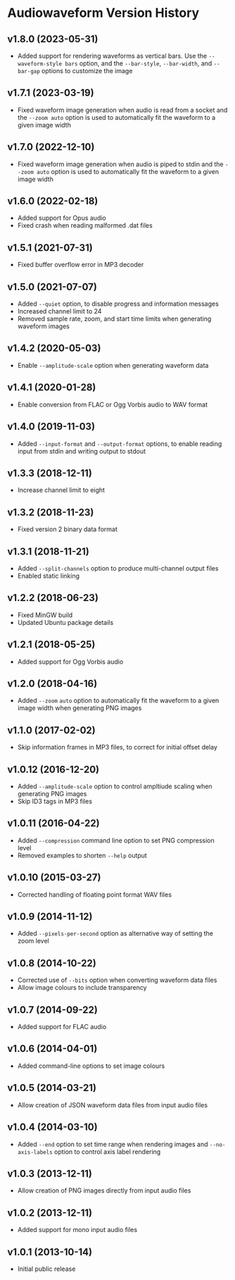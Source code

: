 # Audiowaveform Version History

## v1.8.0 (2023-05-31)

 * Added support for rendering waveforms as vertical bars. Use the
   `--waveform-style bars` option, and the `--bar-style`,
   `--bar-width`, and `--bar-gap` options to customize the image

## v1.7.1 (2023-03-19)

 * Fixed waveform image generation when audio is read from a socket
   and the `--zoom auto` option is used to automatically fit the
   waveform to a given image width

## v1.7.0 (2022-12-10)

 * Fixed waveform image generation when audio is piped to stdin
   and the `--zoom auto` option is used to automatically fit the
   waveform to a given image width

## v1.6.0 (2022-02-18)

 * Added support for Opus audio
 * Fixed crash when reading malformed .dat files

## v1.5.1 (2021-07-31)

 * Fixed buffer overflow error in MP3 decoder

## v1.5.0 (2021-07-07)

 * Added `--quiet` option, to disable progress and information messages
 * Increased channel limit to 24
 * Removed sample rate, zoom, and start time limits when generating
   waveform images

## v1.4.2 (2020-05-03)

 * Enable `--amplitude-scale` option when generating waveform data

## v1.4.1 (2020-01-28)

 * Enable conversion from FLAC or Ogg Vorbis audio to WAV format

## v1.4.0 (2019-11-03)

 * Added `--input-format` and `--output-format` options, to enable
   reading input from stdin and writing output to stdout

## v1.3.3 (2018-12-11)

 * Increase channel limit to eight

## v1.3.2 (2018-11-23)

 * Fixed version 2 binary data format

## v1.3.1 (2018-11-21)

 * Added `--split-channels` option to produce multi-channel output
   files
 * Enabled static linking

## v1.2.2 (2018-06-23)

 * Fixed MinGW build
 * Updated Ubuntu package details

## v1.2.1 (2018-05-25)

 * Added support for Ogg Vorbis audio

## v1.2.0 (2018-04-16)

 * Added `--zoom` `auto` option to automatically fit the waveform to a
   given image width when generating PNG images

## v1.1.0 (2017-02-02)

 * Skip information frames in MP3 files, to correct for initial
   offset delay

## v1.0.12 (2016-12-20)

 * Added `--amplitude-scale` option to control ampltiude scaling
   when generating PNG images
 * Skip ID3 tags in MP3 files

## v1.0.11 (2016-04-22)

 * Added `--compression` command line option to set PNG compression
   level
 * Removed examples to shorten `--help` output

## v1.0.10 (2015-03-27)

 * Corrected handling of floating point format WAV files

## v1.0.9 (2014-11-12)

 * Added `--pixels-per-second` option as alternative way of setting the
   zoom level

## v1.0.8 (2014-10-22)

 * Corrected use of `--bits` option when converting waveform data files
 * Allow image colours to include transparency

## v1.0.7 (2014-09-22)

 * Added support for FLAC audio

## v1.0.6 (2014-04-01)

 * Added command-line options to set image colours

## v1.0.5 (2014-03-21)

 * Allow creation of JSON waveform data files from input audio files

## v1.0.4 (2014-03-10)

 * Added `--end` option to set time range when rendering images and
   `--no-axis-labels` option to control axis label rendering

## v1.0.3 (2013-12-11)

 * Allow creation of PNG images directly from input audio files

## v1.0.2 (2013-12-11)

 * Added support for mono input audio files

## v1.0.1 (2013-10-14)

 * Initial public release
